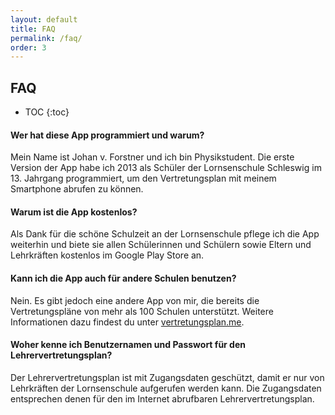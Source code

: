```yaml
---
layout: default
title: FAQ
permalink: /faq/
order: 3
---
```


FAQ
---

* TOC
{:toc}

#### Wer hat diese App programmiert und warum?
Mein Name ist Johan v. Forstner und ich bin Physikstudent. Die erste Version der App habe ich 2013 als Schüler der
Lornsenschule Schleswig im 13. Jahrgang programmiert, um den Vertretungsplan mit meinem Smartphone abrufen zu können.

#### Warum ist die App kostenlos?
Als Dank für die schöne Schulzeit an der Lornsenschule pflege ich die App weiterhin und biete sie allen Schülerinnen
und Schülern sowie Eltern und Lehrkräften kostenlos im Google Play Store an.

#### Kann ich die App auch für andere Schulen benutzen?
Nein. Es gibt jedoch eine andere App von mir, die bereits die Vertretungspläne von mehr als 100 Schulen unterstützt.
Weitere Informationen dazu findest du unter [vertretungsplan.me](https://vertretungsplan.me).

#### Woher kenne ich Benutzernamen und Passwort für den Lehrervertretungsplan?
Der Lehrervertretungsplan ist mit Zugangsdaten geschützt, damit er nur von Lehrkräften der Lornsenschule aufgerufen
werden kann. Die Zugangsdaten entsprechen denen für den im Internet abrufbaren Lehrervertretungsplan.